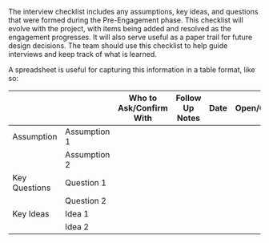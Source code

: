 The interview checklist includes any assumptions, key ideas, and questions that were formed during the Pre-Engagement phase. This checklist will evolve with the project, with items being added and resolved as the engagement progresses. It will also serve useful as a paper trail for future design decisions.
The team should use this checklist to help guide interviews and keep track of what is learned.

A spreadsheet is useful for capturing this information in a table format, like so:

| 				| 				| Who to Ask/Confirm With | Follow Up Notes | Date | Open/Closed |
| ------------- | ------------- | -------------			  | ------------- 	| ------------- 	| ------------- 	|
| Assumption 	| Assumption 1  | 			  |  	|  	|  	|		
|  				| Assumption 2  | 			  |  	|  	|  	|
| Key Questions	| Question 1    |			  |  	|  	|  	|
|  				| Question 2    |			  |  	|  	|  	|
| Key Ideas		| Idea 1	    | 			  |  	|  	|  	|
|  				| Idea 2	    |			  |  	|  	|  	|
